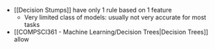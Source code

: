 - [[Decision Stumps]] have only 1 rule based on 1 feature
	- Very limited class of models: usually not very accurate for most tasks
- [[COMPSCI361 - Machine Learning/Decision Trees|Decision Trees]] allow